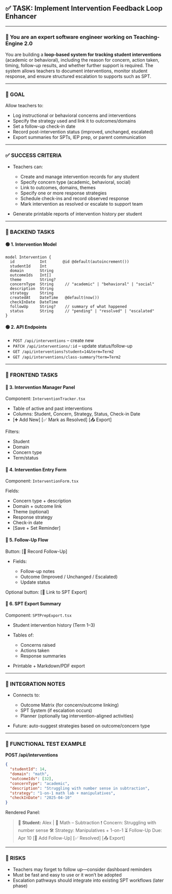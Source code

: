 ## ✅ TASK: Implement Intervention Feedback Loop Enhancer

---

### 🧠 You are an expert software engineer working on Teaching-Engine 2.0

You are building a **loop-based system for tracking student interventions** (academic or behavioral), including the reason for concern, action taken, timing, follow-up results, and whether further support is required. The system allows teachers to document interventions, monitor student response, and ensure structured escalation to supports such as SPT.

---

### 🔹 GOAL

Allow teachers to:

- Log instructional or behavioral concerns and interventions
- Specify the strategy used and link it to outcomes/domains
- Set a follow-up check-in date
- Record post-intervention status (improved, unchanged, escalated)
- Export summaries for SPTs, IEP prep, or parent communication

---

### ✅ SUCCESS CRITERIA

- Teachers can:

  - Create and manage intervention records for any student
  - Specify concern type (academic, behavioral, social)
  - Link to outcomes, domains, themes
  - Specify one or more response strategies
  - Schedule check-ins and record observed response
  - Mark intervention as resolved or escalate to support team

- Generate printable reports of intervention history per student

---

### 🔧 BACKEND TASKS

#### 🟢 1. Intervention Model

```prisma
model Intervention {
  id           Int       @id @default(autoincrement())
  studentId    Int
  domain       String
  outcomeIds   Int[]
  theme        String?
  concernType  String     // "academic" | "behavioral" | "social"
  description  String
  strategy     String
  createdAt    DateTime   @default(now())
  checkInDate  DateTime
  followUp     String?    // summary of what happened
  status       String     // "pending" | "resolved" | "escalated"
}
```

#### 🟢 2. API Endpoints

- `POST /api/interventions` – create new
- `PATCH /api/interventions/:id` – update status/follow-up
- `GET /api/interventions?student=14&term=Term2`
- `GET /api/interventions/class-summary?term=Term2`

---

### 🎨 FRONTEND TASKS

#### 🔵 3. Intervention Manager Panel

Component: `InterventionTracker.tsx`

- Table of active and past interventions
- Columns: Student, Concern, Strategy, Status, Check-in Date
- \[➕ Add New] \[✅ Mark as Resolved] \[📤 Export]

Filters:

- Student
- Domain
- Concern type
- Term/status

#### 🔵 4. Intervention Entry Form

Component: `InterventionForm.tsx`

Fields:

- Concern type + description
- Domain + outcome link
- Theme (optional)
- Response strategy
- Check-in date
- \[Save + Set Reminder]

#### 🔵 5. Follow-Up Flow

Button: \[📝 Record Follow-Up]

- Fields:

  - Follow-up notes
  - Outcome (Improved / Unchanged / Escalated)
  - Update status

Optional button: \[📎 Link to SPT Export]

#### 🔵 6. SPT Export Summary

Component: `SPTPrepExport.tsx`

- Student intervention history (Term 1–3)
- Tables of:

  - Concerns raised
  - Actions taken
  - Response summaries

- Printable + Markdown/PDF export

---

### 🔗 INTEGRATION NOTES

- Connects to:

  - Outcome Matrix (for concern/outcome linking)
  - SPT System (if escalation occurs)
  - Planner (optionally tag intervention-aligned activities)

- Future: auto-suggest strategies based on outcome/concern type

---

### 🧪 FUNCTIONAL TEST EXAMPLE

**POST /api/interventions**

```json
{
  "studentId": 14,
  "domain": "math",
  "outcomeIds": [32],
  "concernType": "academic",
  "description": "Struggling with number sense in subtraction",
  "strategy": "1-on-1 math lab + manipulatives",
  "checkInDate": "2025-04-10"
}
```

Rendered Panel:

> 🎯 **Student:** Alex | 📘 Math – Subtraction
> ❗ Concern: Struggling with number sense
> 🛠️ Strategy: Manipulatives + 1-on-1
> ⏳ Follow-Up Due: Apr 10
> \[📝 Add Follow-Up] \[✅ Resolved] \[📤 Export]

---

### 🚩 RISKS

- Teachers may forget to follow up—consider dashboard reminders
- Must be fast and easy to use or it won’t be adopted
- Escalation pathways should integrate into existing SPT workflows (later phase)
